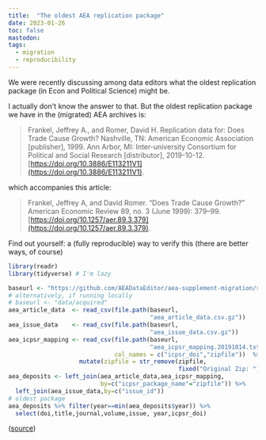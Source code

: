```yaml
---
title:  "The oldest AEA replication package"
date: 2023-01-26
toc: false
mastodon: 
tags:
  - migration
  - reproducibility
---
```


We were recently discussing among data editors what the oldest replication package (in Econ and Political Science) might be.

<!-- more -->

I actually don't know the answer to that. But the oldest replication package we have in the (migrated) AEA archives is:

> Frankel, Jeffrey A., and Romer, David H. Replication data for: Does Trade Cause Growth? Nashville, TN: American Economic Association [publisher], 1999. Ann Arbor, MI: Inter-university Consortium for Political and Social Research [distributor], 2019-10-12. [https://doi.org/10.3886/E113211V1](https://doi.org/10.3886/E113211V1).

which accompanies this article:

> Frankel, Jeffrey A, and David Romer. “Does Trade Cause Growth?” American Economic Review 89, no. 3 (June 1999): 379–99. [https://doi.org/10.1257/aer.89.3.379](https://doi.org/10.1257/aer.89.3.379).

Find out yourself: a (fully reproducible) way to verify this (there are better ways, of course)

```r
library(readr)
library(tidyverse) # I'm lazy

baseurl <- "https://github.com/AEADataEditor/aea-supplement-migration/raw/master/data/acquired"
# alternatively, if running locally
# baseurl <- "data/acquired"
aea_article_data  <- read_csv(file.path(baseurl,
                                        "aea_article_data.csv.gz"))
aea_issue_data    <- read_csv(file.path(baseurl,
                                        "aea_issue_data.csv.gz"))
aea_icpsr_mapping <- read_csv(file.path(baseurl,
                                        "aea_icpsr_mapping.20191014.txt"),
                              col_names = c("icpsr_doi","zipfile"))  %>% 
                    mutate(zipfile = str_remove(zipfile,
                                                fixed("Original Zip: ")))
aea_deposits <- left_join(aea_article_data,aea_icpsr_mapping,
                          by=c("icpsr_package_name"="zipfile")) %>% 
  left_join(aea_issue_data,by=c("issue_id"))
# oldest package
aea_deposits %>% filter(year==min(aea_deposits$year)) %>% 
  select(doi,title,journal,volume,issue, year,icpsr_doi)

```

([source](https://github.com/AEADataEditor/aea-supplement-migration/blob/ab235cbf1e0e1965a71263d15e1d0f3983fdba9c/programs/oldest-package.R))